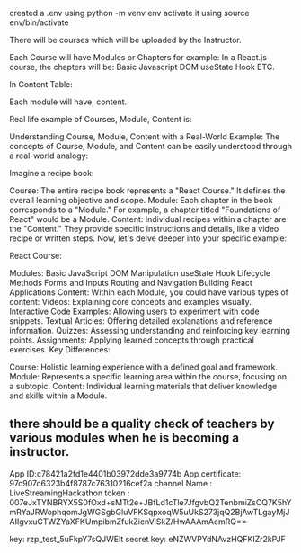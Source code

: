 created a .env using python -m venv env
activate it using source env/bin/activate

There will be courses which will be uploaded by the Instructor.

Each Course will have Modules or Chapters for example:
In a React.js course, the chapters will be:
Basic Javascript
DOM
useState Hook
ETC.

In Content Table:

Each module will have,  content.

Real life example of Courses, Module, Content is:


Understanding Course, Module, Content with a Real-World Example:
The concepts of Course, Module, and Content can be easily understood through a real-world analogy:

Imagine a recipe book:

Course: The entire recipe book represents a "React Course." It defines the overall learning objective and scope.
Module: Each chapter in the book corresponds to a "Module." For example, a chapter titled "Foundations of React" would be a Module.
Content: Individual recipes within a chapter are the "Content." They provide specific instructions and details, like a video recipe or written steps.
Now, let's delve deeper into your specific example:

React Course:

Modules:
Basic JavaScript
DOM Manipulation
useState Hook
Lifecycle Methods
Forms and Inputs
Routing and Navigation
Building React Applications
Content:
Within each Module, you could have various types of content:
Videos: Explaining core concepts and examples visually.
Interactive Code Examples: Allowing users to experiment with code snippets.
Textual Articles: Offering detailed explanations and reference information.
Quizzes: Assessing understanding and reinforcing key learning points.
Assignments: Applying learned concepts through practical exercises.
Key Differences:

Course: Holistic learning experience with a defined goal and framework.
Module: Represents a specific learning area within the course, focusing on a subtopic.
Content: Individual learning materials that deliver knowledge and skills within a Module.




## there should be a quality check of teachers by various modules when he is becoming a instructor.


App ID:c78421a2fd1e4401b03972dde3a9774b
App certificate: 97c907c6323b4f8787c76310216cef2a
channel Name : LiveStreamingHackathon
token : 007eJxTYNBRYX5S0fOxd+sMTt2e+JBfLd1cTle7JfgvbQ2TenbmiZsCQ7K5hYmRYaJRWophqomJgWGSgbGluVFKSqpxoqW5uUkS273jqQ2BjAwTLgayMjJAIIgvxuCTWZYaXFKUmpibmZfukZicnViSkZ/HwAAAmAcmRQ==



key: rzp_test_5uFkpY7sQJWElt
secret key: eNZWVPYdNAvzHQFKIZr2kPJF